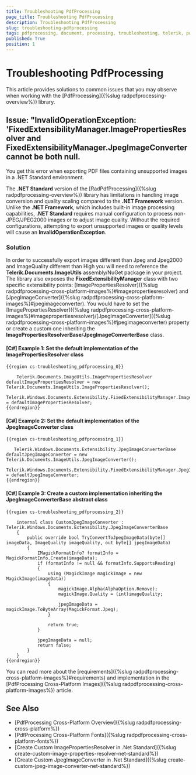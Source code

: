 ```yaml
---
title: Troubleshooting PdfProcessing
page_title: Troubleshooting PdfProcessing
description: Troubleshooting PdfProcessing
slug: troubleshooting-pdfprocessing
tags: pdfprocessing, document, processing, troubleshooting, telerik, pdf, iamge, resolver, converter
published: True
position: 1
---
```


# Troubleshooting PdfProcessing

This article provides solutions to common issues that you may observe when working with the [PdfProcessing]({%slug radpdfprocessing-overview%}) library.

## Issue: "InvalidOperationException: 'FixedExtensibilityManager.ImagePropertiesResolver and FixedExtensibilityManager.JpegImageConverter cannot be both null.

You get this error when exporting PDF files containing unsupported images in a .NET Standard environment.

The **.NET Standard** version of the [RadPdfProcessing]({%slug radpdfprocessing-overview%}) library has limitations in handling image conversion and quality scaling compared to the **.NET Framework** version. Unlike the **.NET Framework**, which includes built-in image processing capabilities, **.NET Standard** requires manual configuration to process non-JPEG/JPEG2000 images or to adjust image quality. Without the required configurations, attempting to export unsupported images or quality levels will cause an **InvalidOperationException**.

### Solution

In order to successfully export images different than Jpeg and Jpeg2000 and ImageQuality different than High you will need to reference the **Telerik.Documents.ImageUtils** assembly/NuGet package in your project. The library also exposes the **FixedExtensibilityManager** class with two specific extensibility points: [ImagePropertiesResolver]({%slug radpdfprocessing-cross-platform-images%}#imagepropertiesresolver) and [JpegImageConverter]({%slug radpdfprocessing-cross-platform-images%}#jpegimageconverter). You would have to set the [ImagePropertiesResolver]({%slug radpdfprocessing-cross-platform-images%}#imagepropertiesresolver)/[JpegImageConverter]({%slug radpdfprocessing-cross-platform-images%}#jpegimageconverter) property or create a custom one inheriting the **ImagePropertiesResolverBase**/**JpegImageConverterBase** class.

#### **[C#] Example 1: Set the default implementation of the ImagePropertiesResolver class**
    {{region cs-troubleshooting_pdfprocessing_0}}

        Telerik.Documents.ImageUtils.ImagePropertiesResolver defaultImagePropertiesResolver = new Telerik.Documents.ImageUtils.ImagePropertiesResolver();
        Telerik.Windows.Documents.Extensibility.FixedExtensibilityManager.ImagePropertiesResolver = defaultImagePropertiesResolver;
    {{endregion}}

#### **[C#] Example 2: Set the default implementation of the JpegImageConverter class**
    {{region cs-troubleshooting_pdfprocessing_1}}

       Telerik.Windows.Documents.Extensibility.JpegImageConverterBase defaultJpegImageConverter = new Telerik.Documents.ImageUtils.JpegImageConverter();
       Telerik.Windows.Documents.Extensibility.FixedExtensibilityManager.JpegImageConverter = defaultJpegImageConverter;
    {{endregion}}

#### **[C#] Example 3: Create a custom implementation inheriting the JpegImageConverterBase abstract class**
    {{region cs-troubleshooting_pdfprocessing_2}}

        internal class CustomJpegImageConverter : Telerik.Windows.Documents.Extensibility.JpegImageConverterBase
        {
            public override bool TryConvertToJpegImageData(byte[] imageData, ImageQuality imageQuality, out byte[] jpegImageData)
            {
                IMagickFormatInfo? formatInfo = MagickFormatInfo.Create(imageData);
                if (formatInfo != null && formatInfo.SupportsReading)
                {
                    using (MagickImage magickImage = new MagickImage(imageData))
                    {
                        magickImage.Alpha(AlphaOption.Remove);
                        magickImage.Quality = (int)imageQuality;

                        jpegImageData = magickImage.ToByteArray(MagickFormat.Jpeg);
                    }

                    return true;
                }

                jpegImageData = null;
                return false;
            }
        }
    {{endregion}}


You can read more about the [requirements]({%slug radpdfprocessing-cross-platform-images%}#requirements) and implementation in the [PdfProcessing Cross-Platform Images]({%slug radpdfprocessing-cross-platform-images%}) article.

## See Also

* [PdfProcessing Cross-Platform Overview]({%slug radpdfprocessing-cross-platform%})
* [PdfProcessing Cross-Platform Fonts]({%slug radpdfprocessing-cross-platform-fonts%})
* [Create Custom ImagePropertiesResolver in .Net Standard]({%slug create-custom-image-properties-resolver-net-standard%})
* [Create Custom JpegImageConverter in .Net Standard]({%slug create-custom-jpeg-image-converter-net-standard%})